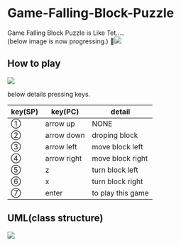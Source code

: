 # Game-Falling-Block-Puzzle
Game Falling Block Puzzle is Like Tet.....  
(below image is now progressing.)
![](https://user-images.githubusercontent.com/12569855/135569538-14fbb34c-9dd7-489d-8363-f16c45e6799e.png)

## How to play
![](https://user-images.githubusercontent.com/12569855/135570249-9afaf9bc-234e-48ea-9f0b-ced8b4f790cf.png)

below details pressing keys.

|key(SP)|key(PC)|detail|
----|----|----
|①|arrow up|NONE|
|②|arrow down|droping block|
|③|arrow left|move block left|
|④|arrow right|move block right|
|⑤|z|turn block left|
|⑥|x|turn block right|
|⑦|enter|to play this game|

## UML(class structure)
![](https://user-images.githubusercontent.com/12569855/135568251-cffd7f75-265b-42e9-bf65-1d0a51be554b.png)